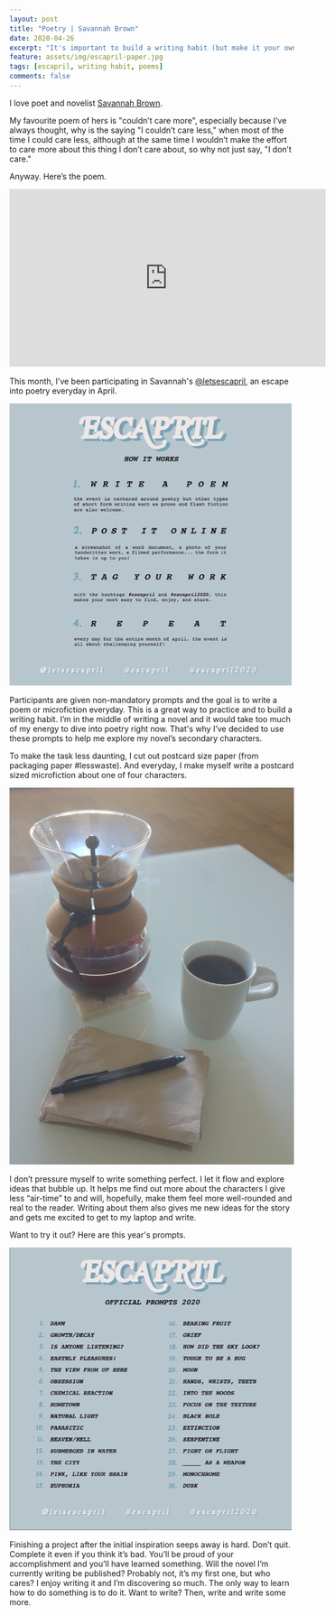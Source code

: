 ```yaml
---	
layout: post	
title: "Poetry | Savannah Brown"	
date: 2020-04-26	
excerpt: "It's important to build a writing habit (but make it your own)"	
feature: assets/img/escapril-paper.jpg
tags: [escapril, writing habit, poems]	
comments: false	
---	
```

I love poet and novelist <a target="_blank" href="https://www.savbrown.com/home">Savannah Brown</a>.

My favourite poem of hers is "couldn’t care more", especially because I’ve always thought, why is the saying "I couldn’t care less," when most of the time I could care less, although at the same time I wouldn’t make the effort to care more about this thing I don’t care about, so why not just say, "I don’t care."

Anyway. Here’s the poem.

<iframe width="560" height="315" src="https://www.youtube.com/embed/oou9kMR6ZrQ" frameborder="0" allow="accelerometer; autoplay; encrypted-media; gyroscope; picture-in-picture" allowfullscreen></iframe>  


This month, I’ve been participating in Savannah's <a target="_blank" href="https://www.instagram.com/letsescapril/?hl=en">@letsescapril</a>, an escape into poetry everyday in April.

<a target="_blank" href="https://www.instagram.com/p/B9POqUml1Tx/?utm_source=ig_web_copy_link">![What is escapril](/assets/img/whatisescapril.png)</a>

Participants are given non-mandatory prompts and the goal is to write a poem or microfiction everyday. This is a great way to practice and to build a writing habit. I’m in the middle of writing a novel and it would take too much of my energy to dive into poetry right now. That's why I’ve decided to use these prompts to help me explore my novel’s secondary characters.

To make the task less daunting, I cut out postcard size paper (from packaging paper #lesswaste). And everyday, I make myself write a postcard sized microfiction about one of four characters.

![Postcard sized paper for microfiction](/assets/img/escapril-paper.jpg)

I don’t pressure myself to write something perfect. I let it flow and explore ideas that bubble up. It helps me find out more about the characters I give less “air-time” to and will, hopefully, make them feel more well-rounded and real to the reader. Writing about them also gives me new ideas for the story and gets me excited to get to my laptop and write.

Want to try it out? Here are this year's prompts.

<a target="_blank" href="https://www.instagram.com/p/B9NKz36FYD5/?utm_source=ig_web_copy_link">![Escapril 2020 Prompts](/assets/img/escaprilprompts2020.png)</a>

Finishing a project after the initial inspiration seeps away is hard. Don’t quit. Complete it even if you think it’s bad. You’ll be proud of your accomplishment and you’ll have learned something. Will the novel I’m currently writing be published? Probably not, it’s my first one, but who cares? I enjoy writing it and I’m discovering so much. The only way to learn how to do something is to do it. Want to write? Then, write and write some more.
